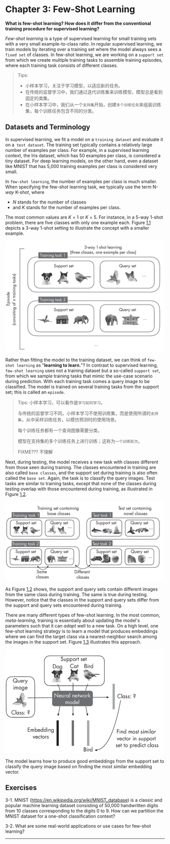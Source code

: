 







# Chapter 3: Few-Shot Learning
[](#chapter-3-few-shot-learning)



**What is few-shot learning? How does it differ from the conventional
training procedure for supervised learning?**

*Few-shot learning* is a type of supervised learning for small training
sets with a very small example-to-class ratio. In regular supervised
learning, we train models by iterating over a training set where the
model always sees a `fixed set` of classes. In few-shot learning, we are
working on a `support set` from which we create multiple training tasks to
assemble training episodes, where each training task consists of
different classes.

> Tips: 
> 
> - 小样本学习，关注于学习模型，以适应新的任务。
> - 在传统的监督学习中，我们通过迭代训练集来训练模型，模型总是看到固定的类集。
> - 在小样本学习中，我们从一个`支持集`开始，创建`多个训练任务`来组装训练集，每个训练任务包含不同的分类。



## Datasets and Terminology
[](#datasets-and-terminology)

In supervised learning, we fit a model on a `training dataset` and
evaluate it on a` test dataset`. The training set typically contains a
relatively large number of examples per class. For example, in a
supervised learning context, the Iris dataset, which has 50 examples per
class, is considered a tiny dataset. For deep learning models, on the
other hand, even a dataset like MNIST that has 5,000 training examples
per class is considered very small.

In `few-shot learning`, the number of examples per class is much smaller.
When specifying the few-shot learning task, we typically use the term
N-*way* K-*shot*, where

* *N* stands for the number of classes 
* and *K* stands for the number of examples per class. 

The most common values are *K* = 1 or *K* = 5. For instance, in a 5-way 1-shot problem, there are
five classes with only one example each.
Figure [1.1](#fig-ch03-fig01) depicts a 3-way 1-shot setting to illustrate the
concept with a smaller example.

<a id="fig-ch03-fig01"></a>

![Training tasks in few-shot learning](../images/ch03-fig01.png)

Rather than fitting the model to the training dataset, we can think of
`few-shot learning` as "**learning to learn.**"? In contrast to supervised
learning, `few-shot learning` uses not a training dataset but a
so-called `support set`, from which we sample training tasks that mimic
the use-case scenario during prediction. With each training task comes a
query image to be classified. The model is trained on several training
tasks from the support set; this is called an `episode`.

> Tips: 小样本学习，可以看作是`学习如何学习`。
> 
> 与传统的监督学习不同，小样本学习不使用训练集，而是使用所谓的`支持集`，从中采样训练任务，以模仿预测时的使用场景。
> 
> 每个训练任务都有一个查询图像需要分类。
> 
> 模型在支持集的多个训练任务上进行训练；这称为`一个训练轮次`。
>
> FIXME??? 不理解



Next, during testing, the model receives a new task with classes
different from those seen during training. The classes encountered in
training are also called `base classes`, and the support set during
training is also often called the `base set`. Again, the task is to
classify the query images. Test tasks are similar to training tasks,
except that none of the classes during testing overlap with those
encountered during training, as illustrated in
Figure [1.2](#fig-ch03-fig02).

<a id="fig-ch03-fig02"></a>

![Classes seen during training and testing](../images/ch03-fig02.png)

As Figure [1.2](#fig-ch03-fig02) shows, the support and query sets contain
different images from the same class during training. The same is true
during testing. However, notice that the classes in the support and
query sets differ from the support and query sets encountered during
training.

There are many different types of few-shot learning. In the most common,
*meta-learning*, training is essentially about updating the model's
parameters such that it can *adapt* well to a new task. On a high level,
one few-shot learning strategy is to learn a model that produces
embeddings where we can find the target class via a nearest-neighbor
search among the images in the support set.
Figure [1.3](#fig-ch03-fig03) illustrates this approach.

<a id="fig-ch03-fig03"></a>

![Learning embeddings that are suitable for classification](../images/ch03-fig03.png)

The model learns how to produce good embeddings from the support set to
classify the query image based on finding the most similar embedding
vector. 

## Exercises

3-1. MNIST (<https://en.wikipedia.org/wiki/MNIST_database>) is a classic
and popular machine learning dataset consisting of 50,000 handwritten
digits from 10 classes corresponding to the digits 0 to 9. How can we
partition the MNIST dataset for a one-shot classification context?

3-2. What are some real-world applications or use cases for few-shot
learning?



------------------------------------------------------------------------

